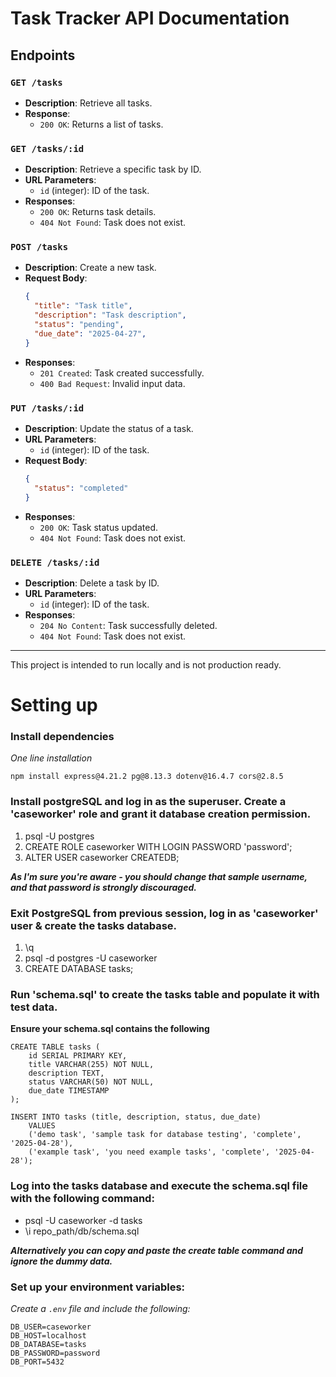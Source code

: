 # Task Tracker API Documentation

## Endpoints

### `GET /tasks`
- **Description**: Retrieve all tasks.
- **Response**:
  - `200 OK`: Returns a list of tasks.

### `GET /tasks/:id`
- **Description**: Retrieve a specific task by ID.
- **URL Parameters**:
  - `id` (integer): ID of the task.
- **Responses**:
  - `200 OK`: Returns task details.
  - `404 Not Found`: Task does not exist.

### `POST /tasks`
- **Description**: Create a new task.
- **Request Body**:
  ```json
  {
    "title": "Task title",
    "description": "Task description",
    "status": "pending",
    "due_date": "2025-04-27",
  }
  ```
- **Responses**:
  - `201 Created`: Task created successfully.
  - `400 Bad Request`: Invalid input data.

### `PUT /tasks/:id`
- **Description**: Update the status of a task.
- **URL Parameters**:
  - `id` (integer): ID of the task.
- **Request Body**:
  ```json
  {
    "status": "completed"
  }
  ```
- **Responses**:
  - `200 OK`: Task status updated.
  - `404 Not Found`: Task does not exist.

### `DELETE /tasks/:id`
- **Description**: Delete a task by ID.
- **URL Parameters**:
  - `id` (integer): ID of the task.
- **Responses**:
  - `204 No Content`: Task successfully deleted.
  - `404 Not Found`: Task does not exist.

---

This project is intended to run locally and is not production ready.

# Setting up

### Install dependencies
_One line installation_
```
npm install express@4.21.2 pg@8.13.3 dotenv@16.4.7 cors@2.8.5
```

### Install postgreSQL and log in as the superuser. Create a 'caseworker' role and grant it database creation permission.

1. psql -U postgres
1. CREATE ROLE caseworker WITH LOGIN PASSWORD 'password';
1. ALTER USER caseworker CREATEDB;

**_As I'm sure you're aware - you should change that sample username, and that password is strongly discouraged._**

### Exit PostgreSQL from previous session, log in as 'caseworker' user & create the tasks database.

1. \q
1. psql -d postgres -U caseworker
1. CREATE DATABASE tasks;

### Run 'schema.sql' to create the tasks table and populate it with test data.
**Ensure your schema.sql contains the following**

```
CREATE TABLE tasks (
    id SERIAL PRIMARY KEY,
    title VARCHAR(255) NOT NULL,
    description TEXT,
    status VARCHAR(50) NOT NULL,
    due_date TIMESTAMP
);

INSERT INTO tasks (title, description, status, due_date)
    VALUES
    ('demo task', 'sample task for database testing', 'complete', '2025-04-28'),
    ('example task', 'you need example tasks', 'complete', '2025-04-28');
```

### Log into the tasks database and execute the schema.sql file with the following command:
* psql -U caseworker -d tasks
* \i repo_path/db/schema.sql

**_Alternatively you can copy and paste the create table command and ignore the dummy data._**

### Set up your environment variables:
*Create a `.env` file and include the following:*

```
DB_USER=caseworker
DB_HOST=localhost
DB_DATABASE=tasks
DB_PASSWORD=password
DB_PORT=5432
```
